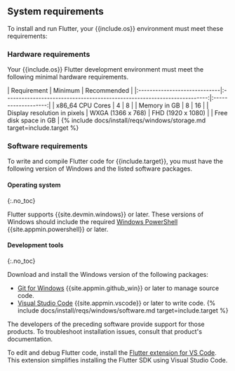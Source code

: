 ## System requirements

To install and run Flutter,
your {{include.os}} environment must meet these requirements:

### Hardware requirements

Your {{include.os}} Flutter development environment must meet the following
minimal hardware requirements.

<div class="table-wrapper" markdown="1">
|     Requirement              |                                    Minimum                               |    Recommended      |
|:-----------------------------|:------------------------------------------------------------------------:|:-------------------:|
| x86_64 CPU Cores             | 4                                                                        | 8                   |
| Memory in GB                 | 8                                                                        | 16                  |
| Display resolution in pixels | WXGA (1366 x 768)                                                        | FHD (1920 x 1080)   |
| Free disk space in GB        | {% include docs/install/reqs/windows/storage.md target=include.target %}
</div>

### Software requirements

To write and compile Flutter code for {{include.target}},
you must have the following version of Windows and the listed
software packages.

#### Operating system
{:.no_toc}

Flutter supports {{site.devmin.windows}} or later.
These versions of Windows should include the required
[Windows PowerShell][] {{site.appmin.powershell}} or later.

#### Development tools
{:.no_toc}

Download and install the Windows version of the following packages:

- [Git for Windows][] {{site.appmin.github_win}} or later to manage source code.
- [Visual Studio Code][] {{site.appmin.vscode}} or later to write code.
{% include docs/install/reqs/windows/software.md target=include.target %}

The developers of the preceding software provide support for those products.
To troubleshoot installation issues, consult that product's documentation.

To edit and debug Flutter code, install the [Flutter extension for VS Code][].
This extension simplifies installing the Flutter SDK using Visual Studio Code.

[Visual Studio Code]: https://code.visualstudio.com/docs/setup/windows
[Flutter extension for VS Code]: https://marketplace.visualstudio.com/items?itemName=Dart-Code.flutter
[Windows PowerShell]: https://docs.microsoft.com/powershell/scripting/install/installing-windows-powershell
[Git for Windows]: https://gitforwindows.org/
